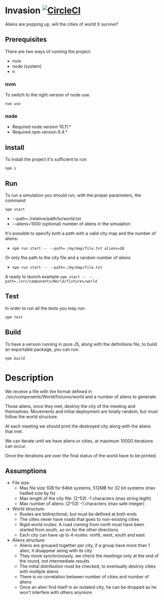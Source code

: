 # Invasion [![CircleCI](https://circleci.com/gh/sabau/invasion/tree/master.svg?style=svg)](https://circleci.com/gh/sabau/invasion/tree/master)

Aliens are popping up, will the cities of world X survive?

## Prerequisites

There are two ways of running the project:
* nvm
* node (system)
* n

### nvm

To switch to the right version of node use:

`nvm use`

### node

* Required node version 10.11.*
* Required npm version 6.4.*

## Install
 
To install the project it's sufficient to run:

`npm i`

## Run

To run a simulation you should run, with the proper parameters, the command:

`npm start`

* --path=./relative/path/to/world.txt
* --aliens=1000 (optional) number of aliens in the simulation

It's possible to specify both a path with a valid city map and the number of aliens:
  - `npm run start -- --path=./my/map/file.txt aliens=10`
  
Or only the path to the city file and a random number of aliens
  - `npm run start -- --path=./my/map/file.txt`

A ready to launch example
`npm start -- --path=./src/components/World/fixtures/world`


## Test

In order to run all the tests you may run:

`npm test`

## Build

To have a version running in pure JS, along with the definitions file, to build an exportable package, you can run:

`npm build`

# Description

We receive a file with the format defined in ./src/components/World/fixtures/world and a number of aliens to generate.

Those aliens, once they met, destroy the city of the meeting and themselves. Movements and initial deployment are totally random, but must follow the world structure.

At each meeting we should print the destroyed city along with the aliens that met. 

We can iterate until we have aliens or cities, at maximum 10000 iterations can occur.

Once the iterations are over the final status of the world have to be printed.

## Assumptions

* File size:
  * Max file size 1GB for 64bit systems, 512MB for 32 bit systems (max hadled size by fs)
  * Max length of the city file: (2^53) -1 characters (max string legth)
  * Max number of aliens: (2^53) -1 characters (max safe integer)
* World structure:
  * Routes are bidirectional, but must be defined at both ends
  * The cities never have roads that goes to non-existing cities
  * Rigid world routes: A road coming from north must have been started from south, so on for the other directions
  * Each city can have up to 4 routes: north, west, south and east
* Aliens structure:
  * Aliens are grouped together per city, if a group have more than 1 alien, it disappear along with its city
  * They move synchronously, we check the meetings only at the end of the round, not intermediate results
  * The initial distribution must be checked, to eventually destroy cities with multiple aliens
  * There is no correlation between number of cities and number of aliens
  * Once an alien find itself in an isolated city, he can be dropped as he won't interfere with others anymore

